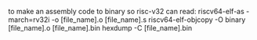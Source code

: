 to make an assembly code to binary so risc-v32 can read:
riscv64-elf-as -march=rv32i -o [file_name].o [file_name].s
riscv64-elf-objcopy -O binary [file_name].o [file_name].bin 
 hexdump -C [file_name].bin